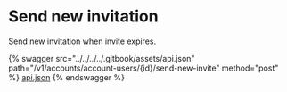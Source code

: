 # Send new invitation

Send new invitation when invite expires.

{% swagger src="../../../../.gitbook/assets/api.json" path="/v1/accounts/account-users/{id}/send-new-invite" method="post" %}
[api.json](../../../../.gitbook/assets/api.json)
{% endswagger %}
